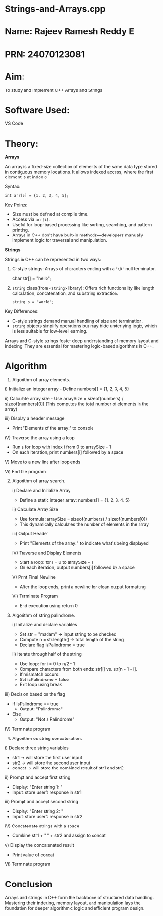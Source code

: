 # Strings-and-Arrays.cpp
# Name: Rajeev Ramesh Reddy E
# PRN: 24070123081

# Aim: 
To study and implement C++ Arrays and Strings

# Software Used: 
VS Code

# Theory: 

**Arrays**

An array is a fixed-size collection of elements of the same data type stored in contiguous memory locations. It allows indexed access, where the first element is at index `0`.

Syntax:

    int arr[5] = {1, 2, 3, 4, 5};


Key Points:
- Size must be defined at compile time.
- Access via `arr[i]`.
- Useful for loop-based processing like sorting, searching, and pattern printing.
- Arrays in C++ don't have built-in methods—developers manually implement logic for traversal and manipulation.

**Strings**

Strings in C++ can be represented in two ways:  
1. C-style strings: Arrays of characters ending with a `'\0'` null terminator.
   
   char str[] = "hello";
  
2. `string` class(from `<string>` library): Offers rich functionality like length calculation, concatenation, and substring extraction.
   
       string s = "world";


Key Differences:
- C-style strings demand manual handling of size and termination.
- `string` objects simplify operations but may hide underlying logic, which is less suitable for low-level learning.

Arrays and C-style strings foster deep understanding of memory layout and indexing. They are essential for mastering logic-based algorithms in C++.

# Algorithm

1) Algorithm of array elements.

  i) Initialize an integer array
    - Define numbers[] = {1, 2, 3, 4, 5}
      
  ii) Calculate array size
    - Use arraySize = sizeof(numbers) / sizeof(numbers[0])
      (This computes the total number of elements in the array)
      
  iii) Display a header message
   - Print "Elements of the array:" to console
     
  iV) Traverse the array using a loop
   - Run a for loop with index i from 0 to arraySize - 1
   - On each iteration, print numbers[i] followed by a space
     
  V) Move to a new line after loop ends

  Vi) End the program

2) Algorithm of array search.
   
   i) Declare and Initialize Array
    - Define a static integer array: numbers[] = {1, 2, 3, 4, 5}
      
   ii) Calculate Array Size
    - Use formula: arraySize = sizeof(numbers) / sizeof(numbers[0])
    - This dynamically calculates the number of elements in the array
      
   iii) Output Header
    - Print "Elements of the array:" to indicate what's being displayed
      
   iV) Traverse and Display Elements
     - Start a loop: for i = 0 to arraySize - 1
     - On each iteration, output numbers[i] followed by a space
       
    V) Print Final Newline
    - After the loop ends, print a newline for clean output formatting
      
    Vi) Terminate Program
    - End execution using return 0
  

3) Algorithm of string palindrome.
   
   i) Initialize and declare variables
     - Set str = "madam" → input string to be checked
     - Compute n = str.length() → total length of the string
     - Declare flag isPalindrome = true
       
   ii) Iterate through half of the string
    - Use loop: for i = 0 to n/2 - 1
    - Compare characters from both ends:  str[i] vs. str[n - 1 - i].
    - If mismatch occurs:
    - Set isPalindrome = false
    - Exit loop using break
         
  iii) Decision based on the flag
   - If isPalindrome == true
     - Output: "Palindrome"
   - Else
     - Output: "Not a Palindrome"
       
  iV) Terminate program

4) Algorithm os string concatenation.
   
  i) Declare three string variables
   - str1 → will store the first user input
   - str2 → will store the second user input
   - concat → will store the combined result of str1 and str2
    
  ii) Prompt and accept first string
   - Display: "Enter string 1: "
   - Input: store user’s response in str1
    
  iii) Prompt and accept second string
   - Display: "Enter string 2: "
   - Input: store user’s response in str2
    
  iV) Concatenate strings with a space
   - Combine str1 + " " + str2 and assign to concat
    
  v) Display the concatenated result
   - Print value of concat
    
  Vi) Terminate program



# Conclusion

Arrays and strings in C++ form the backbone of structured data handling. Mastering their indexing, memory layout, and manipulation lays the foundation for deeper algorithmic logic and efficient program design.
